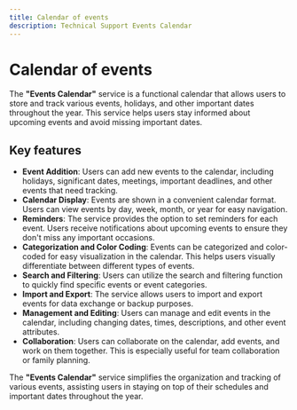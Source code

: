 ```yaml
---
title: Calendar of events
description: Technical Support Events Calendar
---
```


# Calendar of events

The **"Events Calendar"** service is a functional calendar that allows users to store and track various events, holidays, and other important dates throughout the year. This service helps users stay informed about upcoming events and avoid missing important dates.

## Key features

- **Event Addition**: Users can add new events to the calendar, including holidays, significant dates, meetings, important deadlines, and other events that need tracking.
- **Calendar Display**: Events are shown in a convenient calendar format. Users can view events by day, week, month, or year for easy navigation.
- **Reminders**: The service provides the option to set reminders for each event. Users receive notifications about upcoming events to ensure they don't miss any important occasions.
- **Categorization and Color Coding**: Events can be categorized and color-coded for easy visualization in the calendar. This helps users visually differentiate between different types of events.
- **Search and Filtering**: Users can utilize the search and filtering function to quickly find specific events or event categories.
- **Import and Export**: The service allows users to import and export events for data exchange or backup purposes.
- **Management and Editing**: Users can manage and edit events in the calendar, including changing dates, times, descriptions, and other event attributes.
- **Collaboration**: Users can collaborate on the calendar, add events, and work on them together. This is especially useful for team collaboration or family planning.

The **"Events Calendar"** service simplifies the organization and tracking of various events, assisting users in staying on top of their schedules and important dates throughout the year.
